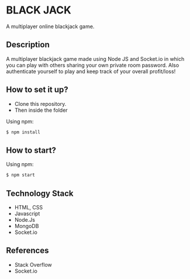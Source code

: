 # BLACK JACK

A multiplayer online blackjack game.


## Description
  A multiplayer blackjack game made using Node JS and Socket.io in which you can play with others sharing your own private room password. 
Also authenticate yourself to play and keep track of your overall profit/loss!

## How to set it up?
- Clone this repository.
- Then inside the folder  

Using npm:

```bash
$ npm install
```

## How to start? 
Using npm:

```bash
$ npm start
```

## Technology Stack
- HTML, CSS
- Javascript
- Node.Js 
- MongoDB 
- Socket.io 

## References
- Stack Overflow
- Socket.io

